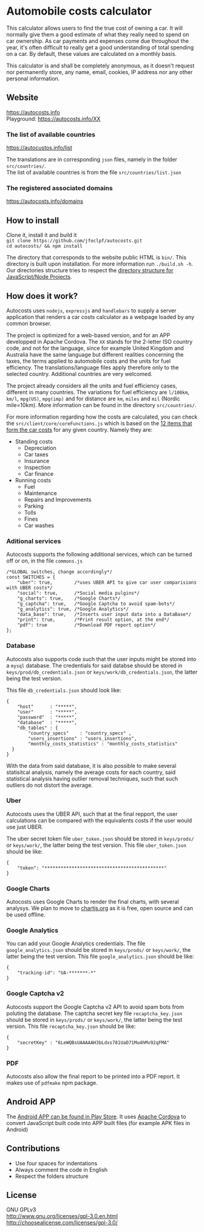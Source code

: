 Automobile costs calculator
=========

This calculator allows users to find the true cost of owning a car. It will normally give them a good estimate of what they really need to spend on car ownership. As car payments and expenses come due throughout the year, it's often difficult to really get a good understanding of total spending on a car. By default, these values are calculated on a monthly basis. 

This calculator is and shall be completely anonymous, as it doesn't request nor permanently store, any name, email, cookies, IP address nor any other personal information.

## Website
https://autocosts.info<br>
Playground: https://autocosts.info/XX 

### The list of available countries
https://autocustos.info/list

The translations are in corresponding `json` files, namely in the folder `src/countries/`.<br>
The list of available countries is from the file `src/countries/list.json`

### The registered associated domains
https://autocosts.info/domains


## How to install

Clone it, install it and build it<br>
`git clone https://github.com/jfoclpf/autocosts.git`<br>
`cd autocosts/ && npm install`


The directory that corresponds to the website public HTML is `bin/`. This directory is built upon installation. For more information run `./build.sh -h`. Our directories structure tries to respect the <a href="https://github.com/jfoclpf/autocosts/blob/master/docs/nodeJS-directory-structure.md">directory structure for JavaScript/Node Projects</a>.

## How does it work?

Autocosts uses `nodejs`, `expressjs` and `handlebars` to supply a server application that renders a car costs calculator as a webpage loaded by any common browser. 

The project is optimized for a web-based version, and for an APP developped in Apache Cordova. The `XX` stands for the 2-letter ISO country code, and not for the language, since for example United Kingdom and Australia have the same language but different realities concerning the taxes, the terms applied to automobile costs and the units for fuel efficiency. The translations/language files apply therefore only to the selected country. Additional countries are very welcomed.

The project already considers all the units and fuel efficiency cases, different in many countries. The variations for fuel efficiency are `l/100km`, `km/l`, `mpg(US)`, `mpg(imp)` and for distance are `km`, `miles` and `mil` (Nordic mile=10km). More information can be found in the directory `src/countries/`.

For more information regarding how the costs are calculated, you can check the `src/client/core/coreFunctions.js` which is based on the <a href="https://en.wikipedia.org/wiki/Car_costs">12 items that form the car costs</a> for any given country. Namely they are:

* Standing costs
  * Depreciation
  *	Car taxes
  *	Insurance
  *	Inspection
  *	Car finance
* Running costs
  *	Fuel
  *	Maintenance
  *	Repairs and Improvements
  *	Parking
  *	Tolls
  *	Fines
  * Car washes

### Aditional services
Autocosts supports the following additional services, which can be turned off or on, in the file `commons.js`

```
/*GLOBAL switches, change accordingly*/
const SWITCHES = {
    "uber": true,        /*uses UBER API to give car user comparisions with UBER costs*/
    "social": true,      /*Social media pulgins*/
    "g_charts": true,    /*Google Charts*/
    "g_captcha": true,   /*Google Captcha to avoid spam-bots*/
    "g_analytics": true, /*Google Analytics*/
    "data_base": true,   /*Inserts user input data into a DataBase*/
    "print": true,       /*Print result option, at the end*/
    "pdf": true          /*Download PDF report option*/
};    
```

### Database

Autocosts also supports code such that the user inputs might be stored into a `mysql` database. The credentials for said databse should be stored in `keys/prod/db_credentials.json` or `keys/work/db_credentials.json`, the latter being the test version.

This file `db_credentials.json` should look like:

```
{
    "host"      : "*****",
    "user"      : "*****",
    "password"  : "*****",
    "database"  : "*****",
    "db_tables" : {
        "country_specs"    : "country_specs" ,
        "users_insertions" : "users_insertions",
        "monthly_costs_statistics" : "monthly_costs_statistics"
  }
}
```

With the data from said database, it is also possible to make several statisitcal analysis, namely the average costs for each country, said statistical analysis having outlier removal techniques, such that such outliers do not distort the average.

### Uber

Autocosts uses the UBER API, such that at the final repport, the user calculations can be compared with the equivalents costs if the user would use just UBER.

The uber secret token file `uber_token.json` should be stored in `keys/prods/` or `keys/work/`, the latter being the test version. This file `uber_token.json` should be like:

```
{
    "token": "********************************************"
}
```

### Google Charts

Autocosts uses Google Charts to render the final charts, with several analysys. We plan to move to <a href=http://www.chartjs.org/>chartjs.org</a> as it is free, open source and can be used offline.

### Google Analytics

You can add your Google Analytics credentials. The file `google_analytics.json` should be stored in `keys/prods/` or `keys/work/`, the latter being the test version. This file `google_analytics.json` should be like:

```
{
    "tracking-id": "UA-*******-*"
}
```

### Google Captcha v2

Autocosts support the Google Captcha v2 API to avoid spam bots from poluting the database. The captcha secret key file `recaptcha_key.json` should be stored in `keys/prods/` or `keys/work/`, the latter being the test version. This file `recaptcha_key.json` should be like:

```
{  
    "secretKey" : "6LeWQBsUAAAAAH3bLdxs781UaD71Mu4hMv92qFMA"
}
```

### PDF

Autocosts also allow the final report to be printed into a PDF report. It makes use of `pdfmake` npm package.

## Android APP<br>

The <a href="https://play.google.com/store/apps/details?id=info.autocosts">Android APP can be found in Play Store</a>. It uses <a href="https://cordova.apache.org/">Apache Cordova</a> to convert JavaScript built code into APP built files (for example APK files in Android)

## Contributions
* Use four spaces for indentations
* Always comment the code in English
* Respect the folders structure

## License<br>
GNU GPLv3<br>
http://www.gnu.org/licenses/gpl-3.0.en.html <br>
http://choosealicense.com/licenses/gpl-3.0/
